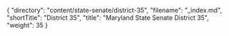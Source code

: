 {
  "directory": "content/state-senate/district-35",
  "filename": "_index.md",
  "shortTitle": "District 35",
  "title": "Maryland State Senate District 35",
  "weight": 35
}
